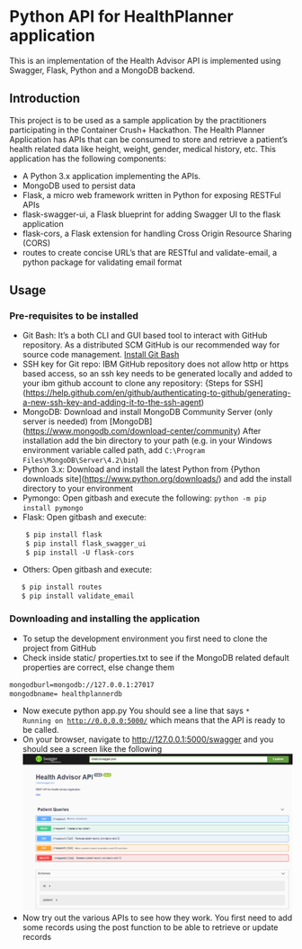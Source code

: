 # Python API for HealthPlanner application

This is an implementation of the Health Advisor API is implemented using Swagger, Flask, Python and a MongoDB backend.

## Introduction
This project is to be used as a sample application by the practitioners participating in the Container Crush+ Hackathon.
The Health Planner Application has APIs that can be consumed to store and retrieve a patient’s health related data like height, weight, gender, medical history, etc.
This application has the following components: 
* A Python 3.x application implementing the APIs.
* MongoDB used to persist data
* Flask, a micro web framework written in Python for exposing RESTFul APIs
* flask-swagger-ui, a Flask blueprint for adding Swagger UI to the flask application
* flask-cors, a Flask extension for handling Cross Origin Resource Sharing (CORS)
* routes to create concise URL’s that are RESTful and validate-email, a python package for validating email format

## Usage

### Pre-requisites to be installed

* Git Bash: It’s a both CLI and GUI based tool to interact with GitHub repository. As a distributed SCM GitHub is our recommended way for source code management. [Install Git Bash](https://gitforwindows.org/)
* SSH key for Git repo: IBM GitHub repository does not allow http or https based access, so an ssh key needs to be generated locally and added to your ibm github account to clone any repository: 
{Steps for SSH](https://help.github.com/en/github/authenticating-to-github/generating-a-new-ssh-key-and-adding-it-to-the-ssh-agent)
* MongoDB: Download and install MongoDB Community Server (only server is needed) from [MongoDB] (https://www.mongodb.com/download-center/community) After installation add the bin directory to your path (e.g. in your Windows environment variable called path, add <code>C:\Program Files\MongoDB\Server\4.2\bin</code>)
* Python 3.x: Download and install the latest Python from 
{Python downloads site](https://www.python.org/downloads/) and add the install directory to your environment 
* Pymongo: Open gitbash and execute the following: <code>python -m pip install pymongo </code>
* Flask: Open gitbash and execute: 
```
 	$ pip install flask
 	$ pip install flask_swagger_ui
 	$ pip install -U flask-cors
 ```
 * Others: Open gitbash and execute: 
 ```
 	$ pip install routes
 	$ pip install validate_email
 ```
### Downloading and installing the application
* To setup the development environment you first need to clone the project from GitHub
* Check inside static/ properties.txt to see if the MongoDB related default properties are correct, else change them
```
mongodburl=mongodb://127.0.0.1:27017
mongodbname= healthplannerdb
```
* Now execute python app.py You should see a line that says <code>* Running on http://0.0.0.0:5000/</code> which means that the API is ready to be called.
* On your browser, navigate to http://127.0.0.1:5000/swagger and you should see a screen like the following
![Logo](HealthPlannerSwaggerUI.png)
* Now try out the various APIs to see how they work. You first need to add some records using the post function to be able to retrieve or update records
